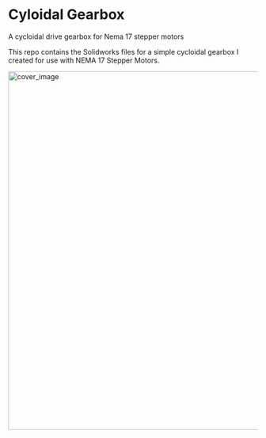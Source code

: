 # Cyloidal Gearbox
A cycloidal drive gearbox for Nema 17 stepper motors

This repo contains the Solidworks files for a simple cycloidal gearbox I created for use with NEMA 17 Stepper Motors. 

<img width="724" alt="cover_image" src="https://user-images.githubusercontent.com/93012410/226076900-a9aa4837-7fe5-438e-a06d-4b200865210e.PNG">
